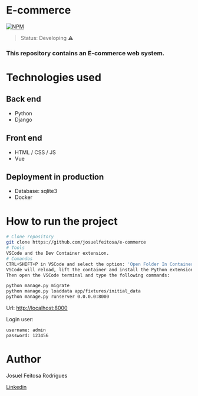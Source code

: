 # E-commerce

[![NPM](https://img.shields.io/npm/l/react)](https://github.com/josuelfeitosa/e-commerce/blob/main/LICENCE)

> Status: Developing ⚠️

### This repository contains an E-commerce web system.

# Technologies used
## Back end
- Python
- Django
## Front end
- HTML / CSS / JS
- Vue
## Deployment in production
- Database: sqlite3
- Docker

# How to run the project

```bash
# Clone repository
git clone https://github.com/josuelfeitosa/e-commerce
# Tools
VSCode and the Dev Container extension.
# Comandos
CTRL+SHIFT+P in VSCode and select the option: 'Open Folder In Container'.
VSCode will reload, lift the container and install the Python extension.
Then open the VSCode terminal and type the following commands:

python manage.py migrate
python manage.py loaddata app/fixtures/initial_data
python manage.py runserver 0.0.0.0:8000
```
Url: [http://localhost:8000](http://localhost:8000)

Login user:

```bash
username: admin
password: 123456
```

# Author

Josuel Feitosa Rodrigues

[Linkedin](https://www.linkedin.com/in/josuel-feitosa-rodrigues/)
